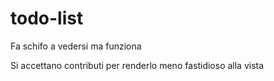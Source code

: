 # todo-list

Fa schifo a vedersi ma funziona

Si accettano contributi per renderlo meno fastidioso alla vista
